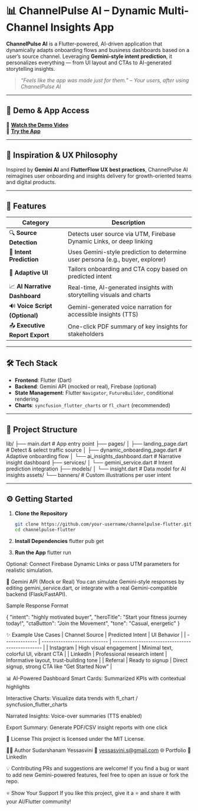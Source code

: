 # 📊 ChannelPulse AI – Dynamic Multi-Channel Insights App

**ChannelPulse AI** is a Flutter-powered, AI-driven application that dynamically adapts onboarding flows and business dashboards based on a user’s source channel. Leveraging **Gemini-style intent prediction**, it personalizes everything — from UI layout and CTAs to AI-generated storytelling insights.

> _“Feels like the app was made just for them.” – Your users, after using ChannelPulse AI_

---

## 🚀 Demo & App Access

🎥 **[Watch the Demo Video](https://youtu.be/HD-4uaFh_v8)**  
📲 **[Try the App](https://pulse-ai-stories.lovable.app/)**

---

## 🧠 Inspiration & UX Philosophy

Inspired by **Gemini AI** and **FlutterFlow UX best practices**, ChannelPulse AI reimagines user onboarding and insights delivery for growth-oriented teams and digital products.

---

## 📌 Features

| Category              | Description                                                                 |
|-----------------------|-----------------------------------------------------------------------------|
| 🔍 **Source Detection**   | Detects user source via UTM, Firebase Dynamic Links, or deep linking        |
| 🎯 **Intent Prediction**  | Uses Gemini-style prediction to determine user persona (e.g., buyer, explorer) |
| 🧩 **Adaptive UI**        | Tailors onboarding and CTA copy based on predicted intent                   |
| 📈 **AI Narrative Dashboard** | Real-time, AI-generated insights with storytelling visuals and charts    |
| 🔊 **Voice Script (Optional)** | Gemini-generated voice narration for accessible insights (TTS)         |
| 📤 **Executive Report Export** | One-click PDF summary of key insights for stakeholders              |

---

## 🛠 Tech Stack

- **Frontend**: Flutter (Dart)
- **Backend**: Gemini API (mocked or real), Firebase (optional)
- **State Management**: Flutter `Navigator`, `FutureBuilder`, conditional rendering
- **Charts**: `syncfusion_flutter_charts` or `fl_chart` (recommended)

---

## 📂 Project Structure

lib/
├── main.dart # App entry point
├── pages/
│ ├── landing_page.dart # Detect & select traffic source
│ ├── dynamic_onboarding_page.dart # Adaptive onboarding flow
│ └── ai_insights_dashboard.dart # Narrative insight dashboard
├── services/
│ └── gemini_service.dart # Intent prediction integration
├── models/
│ └── insight.dart # Data model for AI insights
assets/
└── banners/ # Custom illustrations per user intent


---

## ⚙️ Getting Started

1. **Clone the Repository**
   ```bash
   git clone https://github.com/your-username/channelpulse-flutter.git
   cd channelpulse-flutter

2. **Install Dependencies**
   flutter pub get

3. **Run the App**
   flutter run

Optional: Connect Firebase Dynamic Links or pass UTM parameters for realistic simulation.


🤖 Gemini API (Mock or Real)
You can simulate Gemini-style responses by editing gemini_service.dart, or integrate with a real Gemini-compatible backend (Flask/FastAPI).

Sample Response Format

{
  "intent": "highly motivated buyer",
  "heroTitle": "Start your fitness journey today!",
  "ctaButton": "Join the Movement",
  "tone": "Casual, energetic"
}


✨ Example Use Cases
 | Channel Source | Predicted Intent             | UI Behavior                                      |
| -------------- | ---------------------------- | ------------------------------------------------ |
| Instagram      | High visual engagement       | Minimal text, colorful UI, vibrant CTA           |
| LinkedIn       | Professional research intent | Informative layout, trust-building tone          |
| Referral       | Ready to signup              | Direct signup, strong CTA like “Get Started Now” |


📊 AI-Powered Dashboard
Smart Cards: Summarized KPIs with contextual highlights

Interactive Charts: Visualize data trends with fl_chart / syncfusion_flutter_charts

Narrated Insights: Voice-over summaries (TTS enabled)

Export Summary: Generate PDF/CSV insight reports with one click


📄 License
This project is licensed under the MIT License.


👩‍💻 Author
Sudarshanam Yessasvini
📧 yessasvini.s@gmail.com
🌐 Portfolio
🔗 LinkedIn


💡 Contributing
PRs and suggestions are welcome! If you find a bug or want to add new Gemini-powered features, feel free to open an issue or fork the repo.


⭐️ Show Your Support
If you like this project, give it a ⭐️ and share it with your AI/Flutter community!



